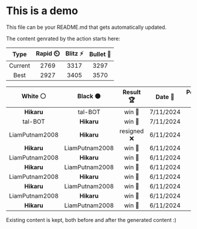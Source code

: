 # This is a demo

This file can be your README.md that gets automatically updated.

The content genrated by the action starts here:

<!--START_SECTION:chessStats-->
<!-- Automatically generated with https://github.com/Balastrong/chess-stats-action -->

| Type | Rapid ⏲️ | Blitz ⚡ | Bullet 🔫 |
|:---:|:---:|:---:|:---:|
| Current | 2769 | 3317 | 3297 |
| Best | 2927 | 3405 | 3570 |

| White ⚪ | Black ⚫ | Result 🏆 | Date 📅 | Position 🗺️ | Type 🕕 |
|:---:|:---:|:---:|:---:|:---:|:---:|
| **Hikaru** | tal-BOT | win 🥇 | 7/11/2024 | <a href="http://www.ee.unb.ca/cgi-bin/tervo/fen.pl?select=2r3k1/1p3pQ1/1q2bPp1/3pPp2/1p1P4/r3B1P1/5PK1/R7 b - - 1 27">Link</a> | Daily |
| tal-BOT | **Hikaru** | win 🥇 | 7/11/2024 | <a href="http://www.ee.unb.ca/cgi-bin/tervo/fen.pl?select=8/6qK/5k2/8/8/8/6p1/8 w - - 10 51">Link</a> | Daily |
| LiamPutnam2008 | **Hikaru** | resigned ❌ | 6/11/2024 | <a href="http://www.ee.unb.ca/cgi-bin/tervo/fen.pl?select=8/1Q3k1p/n5p1/2B2p2/2K5/5P1P/8/8 b - -">Link</a> | Blitz |
| **Hikaru** | LiamPutnam2008 | win 🥇 | 6/11/2024 | <a href="http://www.ee.unb.ca/cgi-bin/tervo/fen.pl?select=2kr4/2p2p1p/p4p2/2b2Rr1/4PN2/1PPp1KP1/P2P3P/4R3 b - -">Link</a> | Blitz |
| LiamPutnam2008 | **Hikaru** | win 🥇 | 6/11/2024 | <a href="http://www.ee.unb.ca/cgi-bin/tervo/fen.pl?select=8/5p2/p6p/2Bp1b2/3P2k1/6P1/8/5K2 w - -">Link</a> | Blitz |
| **Hikaru** | LiamPutnam2008 | win 🥇 | 6/11/2024 | <a href="http://www.ee.unb.ca/cgi-bin/tervo/fen.pl?select=3r4/1q3pk1/4p1p1/p2n3p/2P4P/4PN2/P4PP1/3R1QK1 b - -">Link</a> | Blitz |
| LiamPutnam2008 | **Hikaru** | win 🥇 | 6/11/2024 | <a href="http://www.ee.unb.ca/cgi-bin/tervo/fen.pl?select=2rr2k1/p4p1p/1p1Bpb2/5p2/2P5/3R1P1P/P4P2/3R1K2 w - -">Link</a> | Blitz |
| **Hikaru** | LiamPutnam2008 | win 🥇 | 6/11/2024 | <a href="http://www.ee.unb.ca/cgi-bin/tervo/fen.pl?select=3bk3/8/2p1p2p/p1p4P/P1P2PN1/1P2K3/8/8 b - -">Link</a> | Blitz |
| LiamPutnam2008 | **Hikaru** | win 🥇 | 6/11/2024 | <a href="http://www.ee.unb.ca/cgi-bin/tervo/fen.pl?select=8/8/5nK1/8/8/1N4kp/p7/8 w - -">Link</a> | Blitz |
| **Hikaru** | LiamPutnam2008 | win 🥇 | 6/11/2024 | <a href="http://www.ee.unb.ca/cgi-bin/tervo/fen.pl?select=2rr1k2/p4p1p/b5p1/5NN1/2p5/P1QnP2P/5PP1/R2R2K1 b - -">Link</a> | Blitz |

<!--END_SECTION:chessStats-->

Existing content is kept, both before and after the generated content :)
